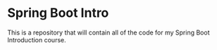 # Spring Boot Intro

This is a repository that will contain all of the code for my Spring Boot Introduction course.


